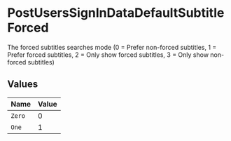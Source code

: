 # PostUsersSignInDataDefaultSubtitleForced

The forced subtitles searches mode (0 = Prefer non-forced subtitles, 1 = Prefer forced subtitles, 2 = Only show forced subtitles, 3 = Only show non-forced subtitles)


## Values

| Name   | Value  |
| ------ | ------ |
| `Zero` | 0      |
| `One`  | 1      |